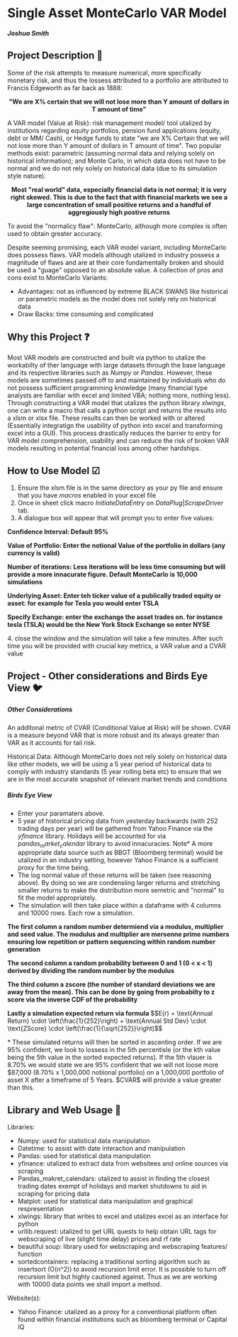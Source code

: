 # Single Asset MonteCarlo VAR Model
##### Joshua Smith 
## Project Description &#x1F4D3;

Some of the risk attempts to measure numerical,  more specifically monetary risk, and thus the lossess attributed to a portfolio are attributed to Francis Edgeworth as far back as 1888:
<p align="center">
  <b>"We are X% certain that we will not lose more than Y amount of dollars in T amount of time"</b>
</p>

A VAR model (Value at Risk): risk management model/ tool  utalized by institutions regarding equity portfolios, pension fund applications (equity, debt or MM/ Cash), or Hedge funds to state "we are X% Certain that we will not lose more than Y amount of dollars in T amount of time". Two popular methods exist: parametric (assuming normal data and relying solely on historical information); and Monte Carlo, in which data does not have to be normal and we do not rely solely on historical data (due to its simulation style nature).

<p align="center">
  <b>Most "real world" data, especially financial data is not normal; it is very right skewed. This is due to the fact that with financial markets we see a large concentration of small positive returns and a handful of aggregiously high postive returns</b>
</p>

To avoid the "normalicy flaw": MonteCarlo, although more complex is often used to obtain greater accuracy. 

Despite seeming promising, each VAR model variant, including MonteCarlo does possess flaws. VAR models although utalized in industry possess a magnitude of flaws and are at their core fundamentally broken and should be used a "guage" opposed to an absolute value. A collection of pros and cons exist to MonteCarlo Variants: 

* Advantages: not as influenced by extreme BLACK SWANS like historical or parametric models as the model does not solely rely on historical data 
* Draw Backs: time consuming and complicated

## Why this Project &#x2753;
Most VAR models are constructed and built via python to utalize the workabilty of ther language with large datasets through the base language and its respective libraries such as $Numpy$ or $Pandas$. However, these models are sometimes passed off to and maintained by individuals who do not possess sufficient programming knowledge (many financial type analysts are familiar with excel and limited VBA; nothing more, nothing less). Through constructing a VAR model that utalizes the python library $xlwings$, one can write a macro that calls a python script and returns the results into a xlsm or xlsx file. These results can then be worked with or altered (Essentially integratign the usability of python into excel and transforming excel into a GUI). This process drastically reduces the barrier to entry for VAR model comprehension, usability and can reduce the risk of broken VAR models resulting in potential financial loss among other hardships. 

## How to Use Model &#x2611;
1. Ensure the xlsm file is in the same directory as your py file and ensure that you have $macros$ enabled in your excel file
2. Once in sheet click macro $Initiate Data Entry$ on $DataPlug|ScrapeDriver$ tab.
3. A dialogue box will appear that will prompt you to enter five values:
<p align="left">
  <b> Confidence Interval: Default 95% </b>
</p>
<p align="left">
  <b> Value of Portfolio: Enter the notional Value of the portfolio in dollars (any currency is valid) </b>
</p>
<p align="left">
  <b> Number of iterations: Less iterations will be less time consuming but will provide a more innacurate figure. Default MonteCarlo is 10,000 simulations </b>
</p>
<p align="left">
  <b> Underlying Asset: Enter teh ticker value of a publically traded equity or asset: for example for Tesla you would enter TSLA </b>
</p>
<p align="left">
  <b> Specify Exchange: enter the exchange the asset trades on. for instance tesla (TSLA) would be the New York Stock Exchange so enter NYSE </b>
</p>
4. close the window and the simulation will take a few minutes. After such time you will be provided with crucial key metrics, a VAR value and a CVAR value

## Project - Other considerations and Birds Eye View &#x1F426;

##### Other Considerations 
An additonal metric of CVAR (Conditional Value at Risk) will be shown. CVAR is a measure beyond VAR that is more robust and its always greater than VAR as it accounts for tail risk. 

Historical Data: Although MonteCarlo does not rely solely on historical data like other models, we will be using a 5 year period of historical data to comply with industry standards (5 year rolling beta etc) to ensure that we are in the most accurate snapshot of relevant market trends and conditions 

##### Birds Eye View 
* Enter your paramaters above.
* 5 year of historical pricing data from yesterday backwards (with 252 trading days per year) will be gathered from Yahoo Finance via the $yfinance$ library. Holidays will be accounted for via $pandas_market_calendar$ library to avoid innacuracies. Note* A more appropriate data source such as BBGT (Bloomberg terminal) would be utalized in an industry setting, however Yahoo Finance is a sufficient proxy for the time being.
* The log normal value of these returns will be taken (see reasoning above). By doing so we are condensiing larger returns and stretching smaller returns to make the distribution more semetric and "normal" to fit the model appropriately.
* The simulation will then take place within a dataframe with 4 columns and 10000 rows. Each row a simulation.
<p align="left">
  <b> The first column a random number determiend via a modulus, multiplier and seed value. The modulus and multiplier are mersenne prime numbers ensuring low repetition or pattern sequencing within random number generation </b>
</p>
<p align="left">
  <b> The second column a random probability between 0 and 1 (0 < x < 1) derived by dividing the random number by the modulus </b>
</p>
<p align="left">
  <b> The third column a zscore (the number of standard deviations we are away from the mean). This can be done by going from probabilty to z score via the inverse CDF of the probability</b>
</p>
<p align="left">
  <b> Lastly a simulation expected return via formula </b> $$E(r) = \text{Annual Return} \cdot \left(\frac{1}{252}\right) + \text{Annual Std Dev} \cdot \text{ZScore} \cdot \left(\frac{1}{\sqrt{252}}\right)$$ 
</p>
* These simulated returns will then be sorted in ascenting order. If we are 95% confident, we look to lossess in the 5th percentisle (or the kth value being the 5th value in the sorted expected returns). If the 5th vlauer is 8.70% we would state we are 95% confident that we will not loose more $87,000 (8.70% x 1,000,000 notiional portfolio) on a 1,000,000 portfolio of asset X after a timeframe of 5 Years. $CVAR$ will provide a value greater than this.

## Library and Web Usage &#x1F4F6;
Libraries:
* Numpy: used for statistical data manipulation
* Datetime: to assist with date interaction and manipulation
* Pandas: used for statistical data manipulation
* yfinance: utalized to extract data from websitees and online sources via scraping
* Pandas_makret_calendars: utalized to assist in finding the closest trading dates exempt of holidays and market shutdowns to aid in scraping for pricing data 
* Matplot: used for statistical data manipulation and graphical respresentation
* xlwings: library that writes to excel and utalizes excel as an interface for python 
* urllib.request: utalized to get URL quests to help obtain URL tags for webscraping of live (slight time delay) prices and rf rate 
* beautiful soup: library used for webscraping and webscraping features/ function
* sortedcontainers: replacing a traditional sorting algorithm such as insertsort (O(n^2)) to avoid recursion limit error. It is possible to turn off recursion limit but highly cautioned against. Thus as we are working with 10000 data points we shall import a method. 

Website(s):
* Yahoo Finance: utalized as a proxy for a conventional platform often found within financial institutions such as bloomberg terminal or Capital IQ



